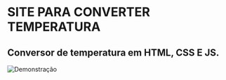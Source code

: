 # SITE PARA CONVERTER TEMPERATURA
## Conversor de temperatura em HTML, CSS E JS.

![Demonstração](https://github.com/Daniel-Tavares-de-Lima/Programa-de-Conversor-de-temperatura/blob/main/20210311_140315.gif)

